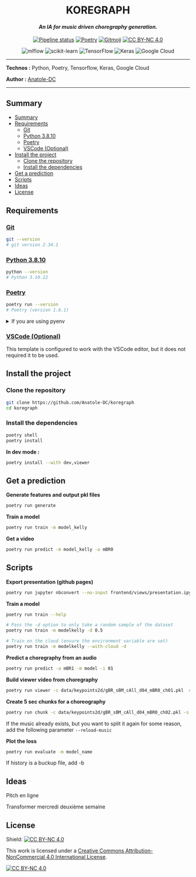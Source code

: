<h1 align="center">KOREGRAPH</h1>

_<h4 align="center">An IA for music driven choregraphy generation.</h4>_

<div align="center">

[![Pipeline status](https://github.com/Anatole-DC/koregraph/actions/workflows/base.yml/badge.svg)](https://github.com/Anatole-DC/koregraph/actions)
[![Poetry](https://img.shields.io/endpoint?url=https://python-poetry.org/badge/v0.json)](https://python-poetry.org/)
[![Gitmoji](https://img.shields.io/badge/gitmoji-%20😜%20😍-FFDD67.svg)](https://gitmoji.carloscuesta.me/)
[![CC BY-NC 4.0][cc-by-nc-shield]][cc-by-nc]  

![mlflow](https://img.shields.io/badge/mlflow-%23d9ead3.svg?style=for-the-badge&logo=numpy&logoColor=blue)
![scikit-learn](https://img.shields.io/badge/scikit--learn-%23F7931E.svg?style=for-the-badge&logo=scikit-learn&logoColor=white)
![TensorFlow](https://img.shields.io/badge/TensorFlow-%23FF6F00.svg?style=for-the-badge&logo=TensorFlow&logoColor=white)
![Keras](https://img.shields.io/badge/Keras-%23D00000.svg?style=for-the-badge&logo=Keras&logoColor=white)
![Google Cloud](https://img.shields.io/badge/GoogleCloud-%234285F4.svg?style=for-the-badge&logo=google-cloud&logoColor=white)

</div>

___

**Technos :** Python, Poetry, Tensorflow, Keras, Google Cloud

**Author :** [Anatole-DC](https://github.com/Anatole-DC)

___

## Summary

- [Summary](#summary)
- [Requirements](#requirements)
  - [Git](#git)
  - [Python 3.8.10](#python-3810)
  - [Poetry](#poetry)
  - [VSCode (Optional)](#vscode-optional)
- [Install the project](#install-the-project)
  - [Clone the repository](#clone-the-repository)
  - [Install the dependencies](#install-the-dependencies)
- [Get a prediction](#get-a-prediction)
- [Scripts](#scripts)
- [Ideas](#ideas)
- [License](#license)

## Requirements

### [Git](https://git-scm.com/)

```bash
git --version
# git version 2.34.1
```

### [Python 3.8.10](https://www.python.org/)

```bash
python --version
# Python 3.10.12
```

### [Poetry](https://python-poetry.org/)

```bash
poetry run --version
# Poetry (version 1.6.1)
```

<details>
  <summary>If you are using pyenv</summary>

**Activate koregraph**

```bash
pyenv local koregraph
```

**Install poetry**

```bash
pip intall poetry
```

</details>

### [VSCode (Optional)](https://code.visualstudio.com/)

This template is configured to work with the VSCode editor, but it does not required it to be used.

## Install the project

### Clone the repository

```bash
git clone https://github.com/Anatole-DC/koregraph
cd koregraph
```

### Install the dependencies

```bash
poetry shell
poetry install
```

**In dev mode :**

```bash
poetry install --with dev,viewer
```

## Get a prediction
**Generate features and output pkl files**
```bash
poetry run generate
```
**Train a model**
```bash
poetry run train -m model_kelly
```
**Get a video**
```bash
poetry run predict -m model_kelly -a mBR0
```

## Scripts

**Export presentation (github pages)**

```bash
poetry run jupyter nbconvert --no-input frontend/views/presentation.ipynb  --to slides --stdout > documentation/pages/index.html
```

**Train a model**

```bash
poetry run train --help

# Pass the -d option to only take a random sample of the dataset
poetry run train -m modelkelly -d 0.5

# Train on the cloud (ensure the environment variable are set)
poetry run train -m modelkelly --with-cloud -d
```

**Predict a choregraphy from an audio**

```bash
poetry run predict -a mBR1 -m model -i 01
```

**Build viewer video from choregraphy**

```bash
poetry run viewer -c data/keypoints2d/gBR_sBM_cAll_d04_mBR0_ch01.pkl  # Path to your video
```

**Create 5 sec chunks for a choreography**

```bash
poetry run chunk -c data/keypoints2d/gBR_sBM_cAll_d04_mBR0_ch02.pkl -s 5
```
If the music already exists, but you want to split it again for some reason, add the following parameter `--reload-music`

**Plot the loss**

```bash
poetry run evaluate -m model_name
```
If history is a buckup file, add -b

## Ideas

Pitch en ligne

Transformer mercredi deuxième semaine

## License

Shield: [![CC BY-NC 4.0][cc-by-nc-shield]][cc-by-nc]

This work is licensed under a
[Creative Commons Attribution-NonCommercial 4.0 International License][cc-by-nc].

[![CC BY-NC 4.0][cc-by-nc-image]][cc-by-nc]

[cc-by-nc]: https://creativecommons.org/licenses/by-nc/4.0/
[cc-by-nc-image]: https://licensebuttons.net/l/by-nc/4.0/88x31.png
[cc-by-nc-shield]: https://img.shields.io/badge/License-CC%20BY--NC%204.0-lightgrey.svg
